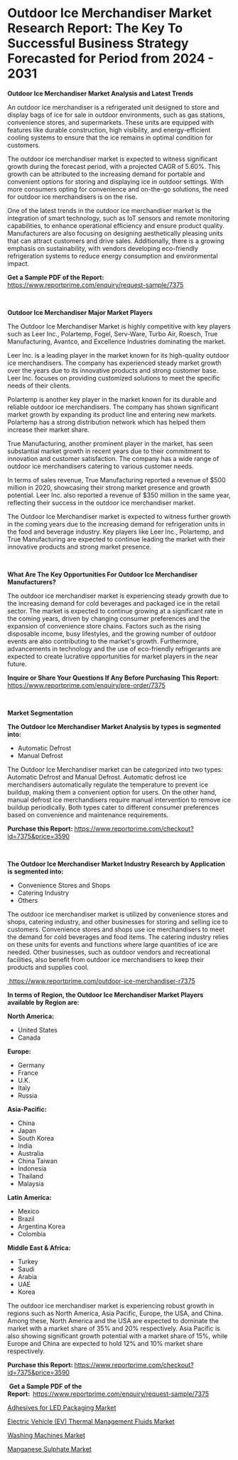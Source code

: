 <p><h1>Outdoor Ice Merchandiser Market Research Report: The Key To Successful Business Strategy Forecasted for Period from 2024 - 2031</h1></p><p><strong>Outdoor Ice Merchandiser Market Analysis and Latest Trends</strong></p>
<p><p>An outdoor ice merchandiser is a refrigerated unit designed to store and display bags of ice for sale in outdoor environments, such as gas stations, convenience stores, and supermarkets. These units are equipped with features like durable construction, high visibility, and energy-efficient cooling systems to ensure that the ice remains in optimal condition for customers.</p><p>The outdoor ice merchandiser market is expected to witness significant growth during the forecast period, with a projected CAGR of 5.60%. This growth can be attributed to the increasing demand for portable and convenient options for storing and displaying ice in outdoor settings. With more consumers opting for convenience and on-the-go solutions, the need for outdoor ice merchandisers is on the rise.</p><p>One of the latest trends in the outdoor ice merchandiser market is the integration of smart technology, such as IoT sensors and remote monitoring capabilities, to enhance operational efficiency and ensure product quality. Manufacturers are also focusing on designing aesthetically pleasing units that can attract customers and drive sales. Additionally, there is a growing emphasis on sustainability, with vendors developing eco-friendly refrigeration systems to reduce energy consumption and environmental impact.</p></p>
<p><strong>Get a Sample PDF of the Report:&nbsp;</strong> <a href="https://www.reportprime.com/enquiry/request-sample/7375">https://www.reportprime.com/enquiry/request-sample/7375</a></p>
<p>&nbsp;</p>
<p><strong>Outdoor Ice Merchandiser Major Market Players</strong></p>
<p><p>The Outdoor Ice Merchandiser Market is highly competitive with key players such as Leer Inc., Polartemp, Fogel, Serv-Ware, Turbo Air, Roesch, True Manufacturing, Avantco, and Excellence Industries dominating the market. </p><p>Leer Inc. is a leading player in the market known for its high-quality outdoor ice merchandisers. The company has experienced steady market growth over the years due to its innovative products and strong customer base. Leer Inc. focuses on providing customized solutions to meet the specific needs of their clients.</p><p>Polartemp is another key player in the market known for its durable and reliable outdoor ice merchandisers. The company has shown significant market growth by expanding its product line and entering new markets. Polartemp has a strong distribution network which has helped them increase their market share.</p><p>True Manufacturing, another prominent player in the market, has seen substantial market growth in recent years due to their commitment to innovation and customer satisfaction. The company has a wide range of outdoor ice merchandisers catering to various customer needs.</p><p>In terms of sales revenue, True Manufacturing reported a revenue of $500 million in 2020, showcasing their strong market presence and growth potential. Leer Inc. also reported a revenue of $350 million in the same year, reflecting their success in the outdoor ice merchandiser market.</p><p>The Outdoor Ice Merchandiser market is expected to witness further growth in the coming years due to the increasing demand for refrigeration units in the food and beverage industry. Key players like Leer Inc., Polartemp, and True Manufacturing are expected to continue leading the market with their innovative products and strong market presence.</p></p>
<p>&nbsp;</p>
<p><strong>What Are The Key Opportunities For Outdoor Ice Merchandiser Manufacturers?</strong></p>
<p><p>The outdoor ice merchandiser market is experiencing steady growth due to the increasing demand for cold beverages and packaged ice in the retail sector. The market is expected to continue growing at a significant rate in the coming years, driven by changing consumer preferences and the expansion of convenience store chains. Factors such as the rising disposable income, busy lifestyles, and the growing number of outdoor events are also contributing to the market's growth. Furthermore, advancements in technology and the use of eco-friendly refrigerants are expected to create lucrative opportunities for market players in the near future.</p></p>
<p><strong>Inquire or Share Your Questions If Any Before Purchasing This Report:</strong> <a href="https://www.reportprime.com/enquiry/pre-order/7375">https://www.reportprime.com/enquiry/pre-order/7375</a></p>
<p>&nbsp;</p>
<p><strong>Market Segmentation</strong></p>
<p><strong>The Outdoor Ice Merchandiser Market Analysis by types is segmented into:</strong></p>
<p><ul><li>Automatic Defrost</li><li>Manual Defrost</li></ul></p>
<p><p>The Outdoor Ice Merchandiser market can be categorized into two types: Automatic Defrost and Manual Defrost. Automatic defrost ice merchandisers automatically regulate the temperature to prevent ice buildup, making them a convenient option for users. On the other hand, manual defrost ice merchandisers require manual intervention to remove ice buildup periodically. Both types cater to different consumer preferences based on convenience and maintenance requirements.</p></p>
<p><strong>Purchase this Report:&nbsp;</strong><a href="https://www.reportprime.com/checkout?id=7375&price=3590">https://www.reportprime.com/checkout?id=7375&price=3590</a></p>
<p>&nbsp;</p>
<p><strong>The Outdoor Ice Merchandiser Market Industry Research by Application is segmented into:</strong></p>
<p><ul><li>Convenience Stores and Shops</li><li>Catering Industry</li><li>Others</li></ul></p>
<p><p>The outdoor ice merchandiser market is utilized by convenience stores and shops, catering industry, and other businesses for storing and selling ice to customers. Convenience stores and shops use ice merchandisers to meet the demand for cold beverages and food items. The catering industry relies on these units for events and functions where large quantities of ice are needed. Other businesses, such as outdoor vendors and recreational facilities, also benefit from outdoor ice merchandisers to keep their products and supplies cool.</p></p>
<p><a href="https://www.reportprime.com/outdoor-ice-merchandiser-r7375">&nbsp;https://www.reportprime.com/outdoor-ice-merchandiser-r7375</a></p>
<p><strong>In terms of Region, the Outdoor Ice Merchandiser Market Players available by Region are:</strong></p>
<p>
    <p> <strong> North America: </strong>
        <ul>
            <li>United States</li>
            <li>Canada</li>
        </ul>
        </p> 
    <p> <strong> Europe: </strong>
        <ul>
            <li>Germany</li>
            <li>France</li>
            <li>U.K.</li>
            <li>Italy</li>
            <li>Russia</li>
        </ul>
        </p> 
    <p> <strong> Asia-Pacific: </strong>
        <ul>
            <li>China</li>
            <li>Japan</li>
            <li>South Korea</li>
            <li>India</li>
            <li>Australia</li>
            <li>China Taiwan</li>
            <li>Indonesia</li>
            <li>Thailand</li>
            <li>Malaysia</li>
        </ul>
        </p> 
    <p> <strong> Latin America: </strong>
        <ul>
            <li>Mexico</li>
            <li>Brazil</li>
            <li>Argentina Korea</li>
            <li>Colombia</li>
        </ul>
        </p> 
    <p> <strong> Middle East & Africa: </strong>
        <ul>
            <li>Turkey</li>
            <li>Saudi</li>
            <li>Arabia</li>
            <li>UAE</li>
            <li>Korea</li>
        </ul>
    </p>
    </p>
<p><p>The outdoor ice merchandiser market is experiencing robust growth in regions such as North America, Asia Pacific, Europe, the USA, and China. Among these, North America and the USA are expected to dominate the market with a market share of 35% and 20% respectively. Asia Pacific is also showing significant growth potential with a market share of 15%, while Europe and China are expected to hold 12% and 10% market share respectively.</p></p>
<p><strong>Purchase this Report: </strong><a href="https://www.reportprime.com/checkout?id=7375&price=3590">https://www.reportprime.com/checkout?id=7375&price=3590</a></p>
<p>&nbsp;<strong>Get a Sample PDF of the Report:&nbsp;&nbsp;</strong><a href="https://www.reportprime.com/enquiry/request-sample/7375">https://www.reportprime.com/enquiry/request-sample/7375</a></p>
<p><strong></strong></p>
<p><p><a href="https://www.linkedin.com/pulse/adhesives-led-packaging-market-size-share-global-analysis-l4brc?trackingId=QH39runOqfRl%2FvfuH%2BGZug%3D%3D">Adhesives for LED Packaging Market</a></p><p><a href="https://www.linkedin.com/pulse/electric-vehicle-ev-thermal-management-fluids-market-provides-ymhxe?trackingId=qB%2ByPF%2B0iAzbG%2Fm1e3iuTg%3D%3D">Electric Vehicle (EV) Thermal Management Fluids Market</a></p><p><a href="https://view.publitas.com/reportprime-1/washing-machines-market-furnishes-information-on-market-share-market-trends-and-market-growth/">Washing Machines Market</a></p><p><a href="https://gamy-alyssum-396.notion.site/Manganese-Sulphate-Market-Share-Evolution-and-Market-Growth-Trends-2024-2031-f6d6b984e212493285128b7ecd59a511">Manganese Sulphate Market</a></p></p>